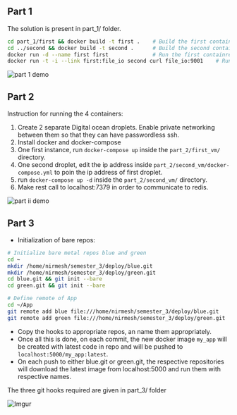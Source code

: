 ## Part 1

The solution is present in part_1/ folder.

```bash
cd part_1/first && docker build -t first .    # Build the first container
cd ../second && docker build -t second .      # Build the second container
docker run -d --name first first              # Run the first containre
docker run -t -i --link first:file_io second curl file_io:9001    # Run second container in linked mode to first container to get o/p
```

![part 1 demo](http://i.imgur.com/ewDeI3b.gif)

## Part 2

Instruction for running the 4 containers:

1. Create 2 separate Digital ocean droplets. Enable private networking between them so that they can have passwordless ssh.
2. Install docker and docker-compose
3. One first instance, run `docker-compose up` inside the `part_2/first_vm/` directory.
4. One second droplet, edit the ip address inside `part_2/second_vm/docker-compose.yml` to poin the ip address of first droplet.
5. run `docker-compose up -d` inside the `part_2/second_vm/` directory.
6. Make rest call to localhost:7379 in order to communicate to redis.

![part ii demo](http://i.imgur.com/rxtev9L.gif)

## Part 3
- Initialization of bare repos:
```bash
# Initialize bare metal repos blue and green
cd ~
mkdir /home/nirmesh/semester_3/deploy/blue.git
mkdir /home/nirmesh/semester_3/deploy/green.git
cd blue.git && git init --bare
cd green.git && git init --bare

# Define remote of App
cd ~/App
git remote add blue file:///home/nirmesh/semester_3/deploy/blue.git
git remote add green file:///home/nirmesh/semester_3/deploy/green.git
```
- Copy the hooks to appropriate repos, an name them appropriately.
- Once all this is done, on each commit, the new docker image `my_app` will be created with latest code in repo and will be pushed to `localhost:5000/my_app:latest`.
- On each push to either blue.git or green.git, the respective repositories will download the latest image from localhost:5000 and run them with respective names.

The three git hooks required are given in part_3/ folder

![Imgur](http://i.imgur.com/SrIIRnr.gif)










